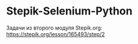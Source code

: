 # Stepik-Selenium-Python
Задачи из второго модуля Stepik.org: https://stepik.org/lesson/165493/step/2 
